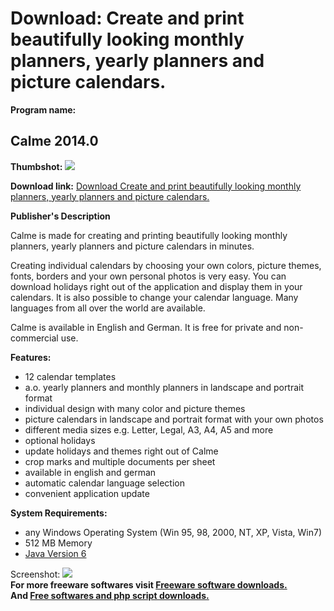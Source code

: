 # Download: Create and print beautifully looking monthly planners, yearly planners and picture calendars.

**Program name:**

## Calme 2014.0

  
**Thumbshot:** ![](http://www.freewarefiles.com/screenshot/calme2013_md.jpg)   
  
**Download link:** [Download Create and print beautifully looking monthly planners, yearly planners and picture calendars.](http://freesoftwares.boysofts.com/Calme_program_54282.html)  
  


**Publisher's Description**  
  


Calme is made for creating and printing beautifully looking monthly planners, yearly planners and picture calendars in minutes. 

Creating individual calendars by choosing your own colors, picture themes, fonts, borders and your own personal photos is very easy. You can download holidays right out of the application and display them in your calendars. It is also possible to change your calendar language. Many languages from all over the world are available.

Calme is available in English and German. It is free for private and non-commercial use.

**Features:**

  * 12 calendar templates 
  * a.o. yearly planners and monthly planners in landscape and portrait format 
  * individual design with many color and picture themes 
  * picture calendars in landscape and portrait format with your own photos 
  * different media sizes e.g. Letter, Legal, A3, A4, A5 and more 
  * optional holidays 
  * update holidays and themes right out of Calme 
  * crop marks and multiple documents per sheet 
  * available in english and german 
  * automatic calendar language selection 
  * convenient application update 

**System Requirements:**

  * any Windows Operating System (Win 95, 98, 2000, NT, XP, Vista, Win7) 
  * 512 MB Memory 
  * [Java Version 6](http://java.sun.com/javase/downloads/index.jsp)

  
  
Screenshot: ![](http://www.freewarefiles.com/screenshot/calme2013.jpg)   
**For more freeware softwares visit [Freeware software downloads.](http://freesoftwares.boysofts.com/)**   
**And [Free softwares and php script downloads.](http://www.boysofts.com/)**
